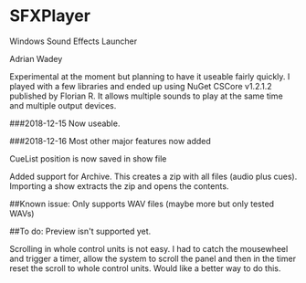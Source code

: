 # SFXPlayer
Windows Sound Effects Launcher

Adrian Wadey


Experimental at the moment but planning to have it useable fairly quickly. I 
played with a few libraries and ended up using NuGet CSCore v1.2.1.2 published 
by Florian R. It allows multiple sounds to play at the same time and multiple 
output devices.

###2018-12-15
Now useable.

###2018-12-16
Most other major features now added

CueList position is now saved in show file

Added support for Archive. This creates a zip with all files (audio plus cues). Importing 
a show extracts the zip and opens the contents.

##Known issue:
Only supports WAV files (maybe more but only tested WAVs)

##To do:
Preview isn't supported yet.

Scrolling in whole control units is not easy. I had to catch the mousewheel and trigger a timer, 
allow the system to scroll the panel and then in the timer reset the scroll to whole control units. Would 
like a better way to do this.
